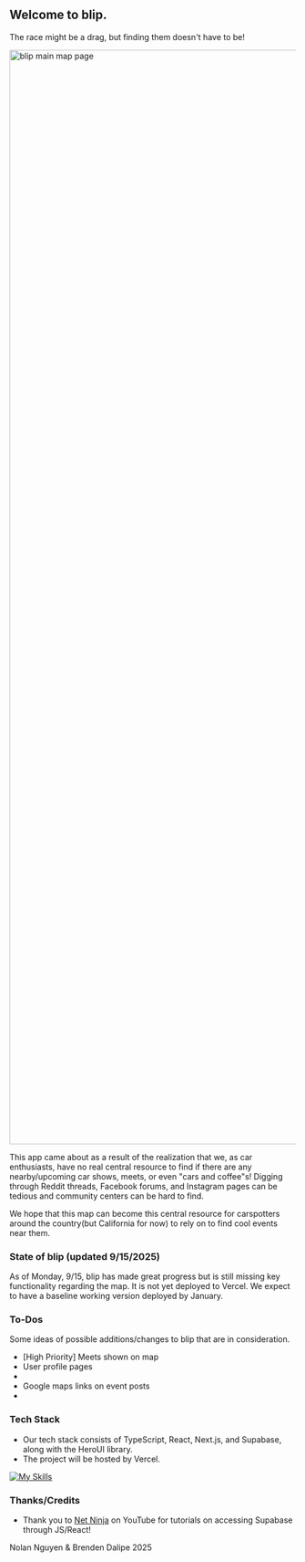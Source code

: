 ## Welcome to blip.

The race might be a drag, but finding them doesn't have to be!

<img width="1918" alt="blip main map page" src="https://github.com/user-attachments/assets/b85fa111-ec47-427f-9b95-fe26a5495012" />

This app came about as a result of the realization that we, as car enthusiasts, have no real central resource to find if there are any nearby/upcoming car shows, meets, or even "cars and coffee"s! Digging through Reddit threads, Facebook forums, and Instagram pages can be tedious and community centers can be hard to find.

We hope that this map can become this central resource for carspotters around the country(but California for now) to rely on to find cool events near them. 

### State of blip (updated 9/15/2025)

As of Monday, 9/15, blip has made great progress but is still missing key functionality regarding the map. It is not yet deployed to Vercel. We expect to have a baseline working version deployed by January.

### To-Dos

Some ideas of possible additions/changes to blip that are in consideration.

- [High Priority] Meets shown on map
- User profile pages
- 
- Google maps links on event posts
- 

### Tech Stack

- Our tech stack consists of TypeScript, React, Next.js, and Supabase, along with the HeroUI library.
- The project will be hosted by Vercel.

[![My Skills](https://skillicons.dev/icons?i=ts,react,nextjs,supabase,vercel)](https://skillicons.dev)

### Thanks/Credits

- Thank you to [Net Ninja](https://www.youtube.com/@NetNinja) on YouTube for tutorials on accessing Supabase through JS/React!



Nolan Nguyen & Brenden Dalipe 2025
